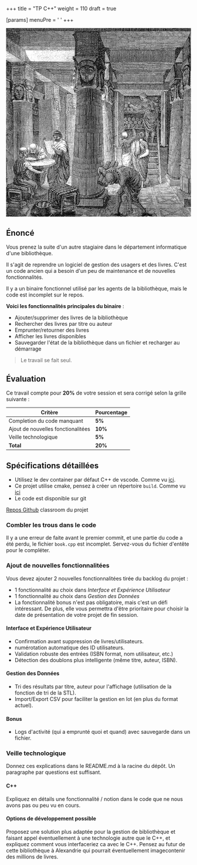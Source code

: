 +++
title = "TP C++"
weight = 110
draft = true

[params]
  menuPre = '<i class="fa-solid fa-flask"></i> '
+++

![alt text](alexandrie.png?width=20vw)
## Énoncé

Vous prenez la suite d'un autre stagiaire dans le département informatique d'une bibliothèque.

Il s'agit de reprendre un logiciel de gestion des usagers et des livres. C'est un code ancien qui a besoin d'un peu de maintenance et de nouvelles fonctionnalités.

Il y a un binaire fonctionnel utilisé par les agents de la bibliothèque, mais le code est incomplet sur le repos.

**Voici les fonctionnalités principales du binaire** :
- Ajouter/supprimer des livres de la bibliothèque
- Rechercher des livres par titre ou auteur
- Emprunter/retourner des livres
- Afficher les livres disponibles
- Sauvegarder l'état de la bibliothèque dans un fichier et recharger au démarrage

> Le travail se fait seul.

## Évaluation

Ce travail compte pour **20%** de votre session et sera corrigé selon la grille suivante :

|Critère|Pourcentage|
|---|---|
| Completion du code manquant | **5%** |
| Ajout de nouvelles fonctionalitées | **10%** |
| Veille technologique | **5%** |
|**Total**| **20%** |


## Spécifications détaillées

- Utilisez le dev container par défaut C++ de vscode. Comme vu [ici](../introduction/#un-premier-programme).
- Ce projet utilise cmake, pensez à créer un répertoire `build`. Comme vu [ici](../fonctions/#cmake)
- Le code est disponible sur git

[<i class="fa-brands fa-github"></i> Repos Github](https://classroom.github.com/a/c3m8ThN0) classroom du projet

### Combler les trous dans le code

Il y a une erreur de faite avant le premier commit, et une partie du code a été perdu, le fichier `book.cpp` est incomplet. Servez-vous du fichier d'entête pour le compléter.

### Ajout de nouvelles fonctionnalitées

Vous devez ajouter 2 nouvelles fonctionnalitées tirée du backlog du projet : 
- 1 fonctionnalité au choix dans *Interface et Expérience Utilisateur*
- 1 fonctionnalité au choix dans *Gestion des Données*
- La fonctionnalité bonus n'est pas obligatoire, mais c'est un défi intéressant. De plus, elle vous permettra d'être prioritaire pour choisir la date de présentation de votre projet de fin session.

#### Interface et Expérience Utilisateur

- Confirmation avant suppression de livres/utilisateurs.
- numérotation automatique des ID utilisateurs.
- Validation robuste des entrées (ISBN format, nom utilisateur, etc.)
- Détection des doublons plus intelligente (même titre, auteur, ISBN).

#### Gestion des Données

- Tri des résultats par titre, auteur pour l'affichage (utilisation de la fonction de tri de la STL).
- Import/Export CSV pour faciliter la gestion en lot (en plus du format actuel).

#### Bonus
- Logs d'activité (qui a emprunté quoi et quand) avec sauvegarde dans un fichier.

### Veille technologique
Donnez ces explications dans le README.md à la racine du dépôt. Un paragraphe par questions est suffisant.

#### C++
Expliquez en détails une fonctionnalité / notion dans le code que ne nous avons pas ou peu vu en cours.

#### Options de développement possible
Proposez une solution plus adaptée pour la gestion de bibliothèque et faisant appel éventuellement à une technologie autre que le C++, et expliquez comment vous interfaceriez ca avec le C++. Pensez au futur de cette bibliothèque à Alexandrie qui pourrait éventuellement imagecontenir des millions de livres.